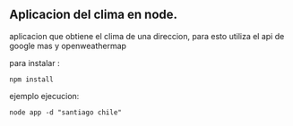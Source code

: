 ## Aplicacion del clima en node.

aplicacion que obtiene el clima de una direccion, para esto utiliza el api de google mas y openweathermap


para instalar : 

```
npm install
```

ejemplo ejecucion: 

```
node app -d "santiago chile"
```

